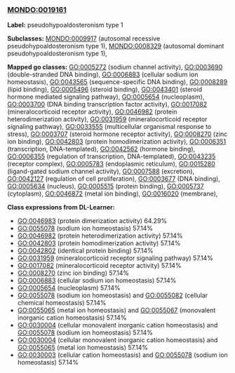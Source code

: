 
### [MONDO:0019161](http://purl.obolibrary.org/obo/MONDO_0019161)
**Label:** pseudohypoaldosteronism type 1

**Subclasses:** [MONDO:0009917](http://purl.obolibrary.org/obo/MONDO_0009917) (autosomal recessive pseudohypoaldosteronism type 1), [MONDO:0008329](http://purl.obolibrary.org/obo/MONDO_0008329) (autosomal dominant pseudohypoaldosteronism type 1), 

**Mapped go classes:** [GO:0005272](http://purl.obolibrary.org/obo/GO_0005272) (sodium channel activity), [GO:0003690](http://purl.obolibrary.org/obo/GO_0003690) (double-stranded DNA binding), [GO:0006883](http://purl.obolibrary.org/obo/GO_0006883) (cellular sodium ion homeostasis), [GO:0043565](http://purl.obolibrary.org/obo/GO_0043565) (sequence-specific DNA binding), [GO:0008289](http://purl.obolibrary.org/obo/GO_0008289) (lipid binding), [GO:0005496](http://purl.obolibrary.org/obo/GO_0005496) (steroid binding), [GO:0043401](http://purl.obolibrary.org/obo/GO_0043401) (steroid hormone mediated signaling pathway), [GO:0005654](http://purl.obolibrary.org/obo/GO_0005654) (nucleoplasm), [GO:0003700](http://purl.obolibrary.org/obo/GO_0003700) (DNA binding transcription factor activity), [GO:0017082](http://purl.obolibrary.org/obo/GO_0017082) (mineralocorticoid receptor activity), [GO:0046982](http://purl.obolibrary.org/obo/GO_0046982) (protein heterodimerization activity), [GO:0031959](http://purl.obolibrary.org/obo/GO_0031959) (mineralocorticoid receptor signaling pathway), [GO:0033555](http://purl.obolibrary.org/obo/GO_0033555) (multicellular organismal response to stress), [GO:0003707](http://purl.obolibrary.org/obo/GO_0003707) (steroid hormone receptor activity), [GO:0008270](http://purl.obolibrary.org/obo/GO_0008270) (zinc ion binding), [GO:0042803](http://purl.obolibrary.org/obo/GO_0042803) (protein homodimerization activity), [GO:0006351](http://purl.obolibrary.org/obo/GO_0006351) (transcription, DNA-templated), [GO:0042562](http://purl.obolibrary.org/obo/GO_0042562) (hormone binding), [GO:0006355](http://purl.obolibrary.org/obo/GO_0006355) (regulation of transcription, DNA-templated), [GO:0043235](http://purl.obolibrary.org/obo/GO_0043235) (receptor complex), [GO:0005783](http://purl.obolibrary.org/obo/GO_0005783) (endoplasmic reticulum), [GO:0015280](http://purl.obolibrary.org/obo/GO_0015280) (ligand-gated sodium channel activity), [GO:0007588](http://purl.obolibrary.org/obo/GO_0007588) (excretion), [GO:0042127](http://purl.obolibrary.org/obo/GO_0042127) (regulation of cell proliferation), [GO:0003677](http://purl.obolibrary.org/obo/GO_0003677) (DNA binding), [GO:0005634](http://purl.obolibrary.org/obo/GO_0005634) (nucleus), [GO:0005515](http://purl.obolibrary.org/obo/GO_0005515) (protein binding), [GO:0005737](http://purl.obolibrary.org/obo/GO_0005737) (cytoplasm), [GO:0046872](http://purl.obolibrary.org/obo/GO_0046872) (metal ion binding), [GO:0016020](http://purl.obolibrary.org/obo/GO_0016020) (membrane), 

**Class expressions from DL-Learner:**

- [GO:0046983](http://purl.obolibrary.org/obo/GO_0046983) (protein dimerization activity) 64.29%
- [GO:0055078](http://purl.obolibrary.org/obo/GO_0055078) (sodium ion homeostasis) 57.14%
- [GO:0046982](http://purl.obolibrary.org/obo/GO_0046982) (protein heterodimerization activity) 57.14%
- [GO:0042803](http://purl.obolibrary.org/obo/GO_0042803) (protein homodimerization activity) 57.14%
- [GO:0042802](http://purl.obolibrary.org/obo/GO_0042802) (identical protein binding) 57.14%
- [GO:0031959](http://purl.obolibrary.org/obo/GO_0031959) (mineralocorticoid receptor signaling pathway) 57.14%
- [GO:0017082](http://purl.obolibrary.org/obo/GO_0017082) (mineralocorticoid receptor activity) 57.14%
- [GO:0008270](http://purl.obolibrary.org/obo/GO_0008270) (zinc ion binding) 57.14%
- [GO:0006883](http://purl.obolibrary.org/obo/GO_0006883) (cellular sodium ion homeostasis) 57.14%
- [GO:0005654](http://purl.obolibrary.org/obo/GO_0005654) (nucleoplasm) 57.14%
- [GO:0055078](http://purl.obolibrary.org/obo/GO_0055078) (sodium ion homeostasis) and [GO:0055082](http://purl.obolibrary.org/obo/GO_0055082) (cellular chemical homeostasis) 57.14%
- [GO:0055065](http://purl.obolibrary.org/obo/GO_0055065) (metal ion homeostasis) and [GO:0055067](http://purl.obolibrary.org/obo/GO_0055067) (monovalent inorganic cation homeostasis) 57.14%
- [GO:0030004](http://purl.obolibrary.org/obo/GO_0030004) (cellular monovalent inorganic cation homeostasis) and [GO:0055078](http://purl.obolibrary.org/obo/GO_0055078) (sodium ion homeostasis) 57.14%
- [GO:0030004](http://purl.obolibrary.org/obo/GO_0030004) (cellular monovalent inorganic cation homeostasis) and [GO:0055065](http://purl.obolibrary.org/obo/GO_0055065) (metal ion homeostasis) 57.14%
- [GO:0030003](http://purl.obolibrary.org/obo/GO_0030003) (cellular cation homeostasis) and [GO:0055078](http://purl.obolibrary.org/obo/GO_0055078) (sodium ion homeostasis) 57.14%


